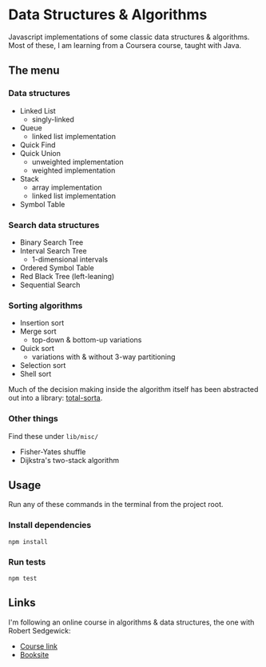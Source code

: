 # Data Structures & Algorithms

Javascript implementations of some classic data structures & algorithms. Most
of these, I am learning from a Coursera course, taught with Java.

## The menu

### Data structures

* Linked List
  * singly-linked
* Queue
  * linked list implementation
* Quick Find
* Quick Union
  * unweighted implementation
  * weighted implementation
* Stack
  * array implementation
  * linked list implementation
* Symbol Table

### Search data structures

* Binary Search Tree
* Interval Search Tree
  * 1-dimensional intervals
* Ordered Symbol Table
* Red Black Tree (left-leaning)
* Sequential Search

### Sorting algorithms

* Insertion sort
* Merge sort
  * top-down & bottom-up variations
* Quick sort
  * variations with & without 3-way partitioning
* Selection sort
* Shell sort

Much of the decision making inside the algorithm itself has been abstracted
out into a library: [total-sorta](https://www.npmjs.com/package/total-sorta).

### Other things

Find these under `lib/misc/`

* Fisher-Yates shuffle
* Dijkstra's two-stack algorithm

## Usage

Run any of these commands in the terminal from the project root.

### Install dependencies

`npm install`

### Run tests

`npm test`

## Links

I'm following an online course in algorithms & data structures, the one with
Robert Sedgewick:

* [Course link](https://www.coursera.org/course/algs4partI)
* [Booksite](http://algs4.cs.princeton.edu/home/)
